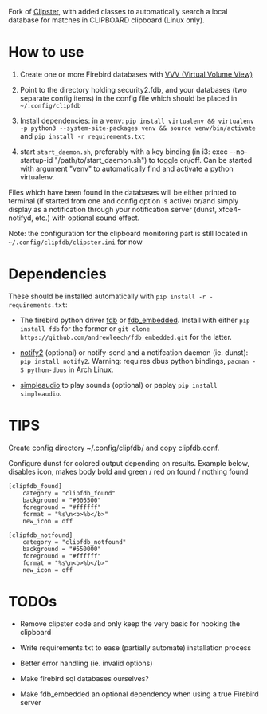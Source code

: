 Fork of [Clipster](https://github.com/mrichar1/clipster), with added classes to automatically search a local database
for matches in CLIPBOARD clipboard (Linux only).

# How to use

1. Create one or more Firebird databases with [VVV (Virtual Volume View)](http://vvvapp.sourceforge.net)

2. Point to the directory holding security2.fdb, and your databases (two separate config items) in the config file which should be placed in `~/.config/clipfdb`

3. Install dependencies: in a venv: `pip install virtualenv && virtualenv -p python3 --system-site-packages venv && source venv/bin/activate` and `pip install -r requirements.txt`

4. start `start_daemon.sh`, preferably with a key binding (in i3: exec --no-startup-id "/path/to/start_daemon.sh") to toggle on/off. Can be started with argument "venv" to automatically find and activate a python virtualenv.

Files which have been found in the databases will be either printed to terminal (if started from one and config option is active)
or/and simply display as a notification through your notification server (dunst, xfce4-notifyd, etc.) with optional sound effect.

Note: the configuration for the clipboard monitoring part is still located in `~/.config/clipfdb/clipster.ini` for now

# Dependencies

These should be installed automatically with `pip install -r -requirements.txt`:

* The firebird python driver [fdb](https://pypi.org/project/fdb/) or [fdb_embedded](https://github.com/andrewleech/fdb_embedded). Install with either `pip install fdb` for the former or `git clone https://github.com/andrewleech/fdb_embedded.git` for the latter.

* [notify2](https://pypi.python.org/pypi/notify2) (optional) or notify-send and a notifcation daemon (ie. dunst): `pip install notify2`. Warning: requires dbus python bindings, `pacman -S python-dbus` in Arch Linux.

* [simpleaudio](https://pypi.python.org/pypi/simpleaudio/) to play sounds (optional) or paplay `pip install simpleaudio`.


# TIPS

Create config directory ~/.config/clipfdb/ and copy clipfdb.conf.

Configure dunst for colored output depending on results.
Example below, disables icon, makes body bold and green / red on found / nothing found

```
[clipfdb_found]
    category = "clipfdb_found"
    background = "#005500"
    foreground = "#ffffff"
    format = "%s\n<b>%b</b>"
    new_icon = off

[clipfdb_notfound]
    category = "clipfdb_notfound"
    background = "#550000"
    foreground = "#ffffff"
    format = "%s\n<b>%b</b>"
    new_icon = off
```


# TODOs

* Remove clipster code and only keep the very basic for hooking the clipboard

* Write requirements.txt to ease (partially automate) installation process 

* Better error handling (ie. invalid options)

* Make firebird sql databases ourselves?

* Make fdb_embedded an optional dependency when using a true Firebird server
